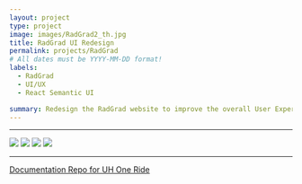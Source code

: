 ```yaml
---
layout: project
type: project
image: images/RadGrad2_th.jpg
title: RadGrad UI Redesign 
permalink: projects/RadGrad
# All dates must be YYYY-MM-DD format!
labels:
  - RadGrad
  - UI/UX
  - React Semantic UI

summary: Redesign the RadGrad website to improve the overall User Experience
---
```


<hr>

<img class="ui image" src="{{ site.baseurl }}/images/RadGrad1.png">

<img class="ui image" src="{{ site.baseurl }}/images/RadGrad2.png">

<img class="ui image" src="{{ site.baseurl }}/images/RadGrad3.png"> 

<img class="ui image" src="{{ site.baseurl }}/images/RadGrad4.png"> 

<hr>

[Documentation Repo for UH One Ride](https://uh-oneride.github.io/)


